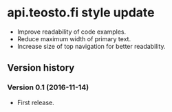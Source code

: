 # api.teosto.fi style update

- Improve readability of code examples.
- Reduce maximum width of primary text.
- Increase size of top navigation for better readability.

## Version history

### Version 0.1 (2016-11-14)

- First release.

